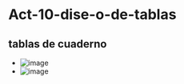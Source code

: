 # Act-10-dise-o-de-tablas
## tablas de cuaderno
- ![image](https://github.com/user-attachments/assets/0e9f1b41-b535-4626-a8d6-eb8a09dbeafd)
- ![image](https://github.com/user-attachments/assets/c4f48fec-da2a-4764-964a-a9fbea0f24fc)
